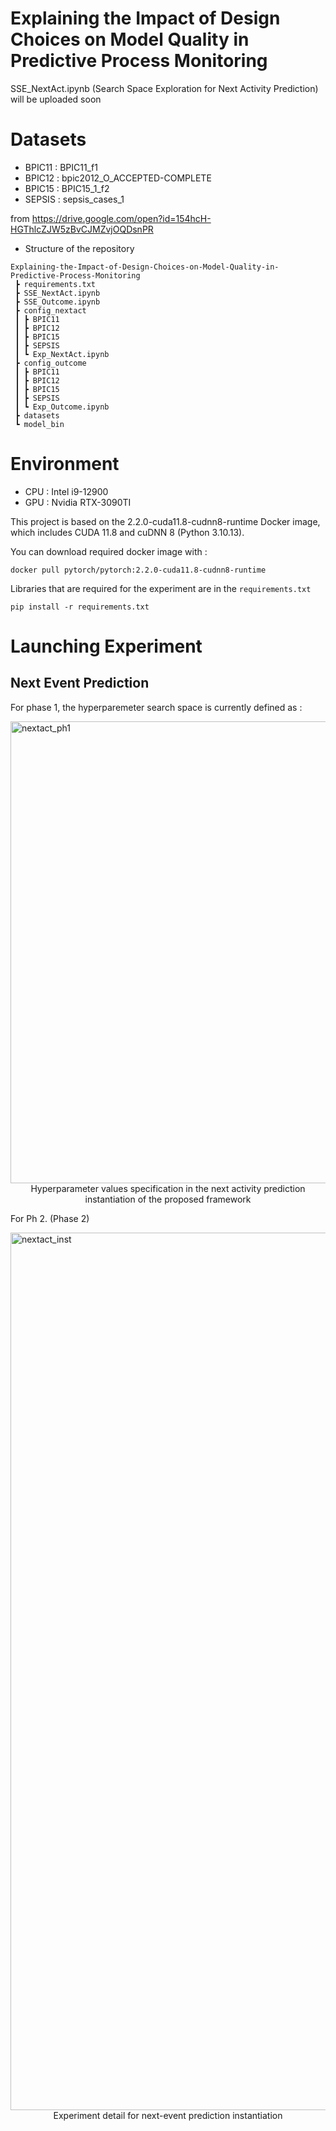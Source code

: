 # Explaining the Impact of Design Choices on Model Quality in Predictive Process Monitoring

SSE_NextAct.ipynb (Search Space Exploration for Next Activity Prediction) will be uploaded soon

# Datasets
+ BPIC11 : BPIC11_f1 
+ BPIC12 : bpic2012_O_ACCEPTED-COMPLETE
+ BPIC15 : BPIC15_1_f2
+ SEPSIS : sepsis_cases_1

from https://drive.google.com/open?id=154hcH-HGThlcZJW5zBvCJMZvjOQDsnPR 

+ Structure of the repository
``` 
Explaining-the-Impact-of-Design-Choices-on-Model-Quality-in-Predictive-Process-Monitoring
 ┣ requirements.txt
 ┣ SSE_NextAct.ipynb
 ┣ SSE_Outcome.ipynb
 ┣ config_nextact
 ┃ ┣ BPIC11
 ┃ ┣ BPIC12
 ┃ ┣ BPIC15
 ┃ ┣ SEPSIS
 ┃ ┗ Exp_NextAct.ipynb
 ┣ config_outcome
 ┃ ┣ BPIC11
 ┃ ┣ BPIC12
 ┃ ┣ BPIC15
 ┃ ┣ SEPSIS
 ┃ ┗ Exp_Outcome.ipynb
 ┣ datasets
 ┗ model_bin
```

# Environment 

+ CPU : Intel i9-12900
+ GPU : Nvidia RTX-3090TI
  
This project is based on the 2.2.0-cuda11.8-cudnn8-runtime Docker image, which includes CUDA 11.8 and cuDNN 8 (Python 3.10.13).

You can download required docker image with :
```
docker pull pytorch/pytorch:2.2.0-cuda11.8-cudnn8-runtime
```
Libraries that are required for the experiment are in the ```requirements.txt```
```
pip install -r requirements.txt
```

# Launching Experiment

## Next Event Prediction
For phase 1, the hyperparemeter search space is currently defined as :

<img width="739" alt="nextact_ph1" src="https://github.com/brucks1217/Explaining-the-Impact-of-Design-Choices-on-Model-Quality-in-Predictive-Process-Monitoring/assets/112471517/e951a5d0-e6b3-4593-9abf-28c41382c449">
<div align="center">Hyperparameter values specification in the next activity prediction instantiation of the proposed framework</div>

For Ph 2. (Phase 2)


<img width="1404" alt="nextact_inst" src="https://github.com/brucks1217/Explaining-the-Impact-of-Design-Choices-on-Model-Quality-in-Predictive-Process-Monitoring/assets/112471517/33e05de4-8c1e-460c-ab51-ced12ea0170e">
<div align="center">Experiment detail for next-event prediction instantiation</div>

